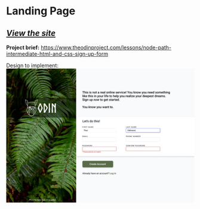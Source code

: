 # Landing Page

## _[View the site](https://piotrnajda3000.github.io/sign-up-form/)_

**Project brief:** https://www.theodinproject.com/lessons/node-path-intermediate-html-and-css-sign-up-form

Design to implement: ![](design/design_brief.png)
